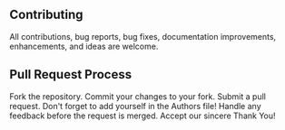 ## Contributing
All contributions, bug reports, bug fixes, documentation improvements, enhancements, and ideas are welcome.

## Pull Request Process
Fork the repository.
Commit your changes to your fork.
Submit a pull request. Don't forget to add yourself in the Authors file!
Handle any feedback before the request is merged.
Accept our sincere Thank You!
